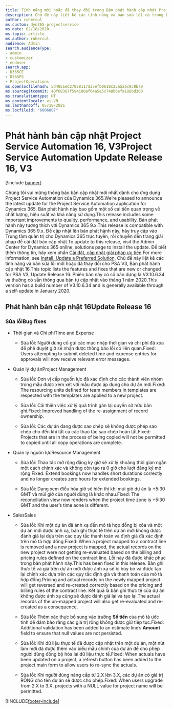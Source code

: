 ```yaml
---
title: Tính năng mới hoặc đã thay đổi trong Bản phát hành cập nhật Project Service Automation 16, V3
description: Chủ đề này liệt kê các tính năng và bản sửa lỗi có trong Bản phát hành cập nhật Project Service Automation 16, V3.
author: ruhercul
ms.custom: dyn365-projectservice
ms.date: 02/18/2020
ms.topic: article
ms.author: ruhercul
audience: Admin
search.audienceType:
- admin
- customizer
- enduser
search.app:
- D365CE
- D365PS
- ProjectOperations
ms.openlocfilehash: 5d4851ed27028117d25efb0610c25a5aac9c8b70
ms.sourcegitcommit: 40f68387f594180af64a5e5c748b6efa188bd300
ms.translationtype: HT
ms.contentlocale: vi-VN
ms.lasthandoff: 05/10/2021
ms.locfileid: "6006807"
---
```

# <a name="project-service-automation-update-release-16-v3"></a><span data-ttu-id="895c1-103">Phát hành bản cập nhật Project Service Automation 16, V3</span><span class="sxs-lookup"><span data-stu-id="895c1-103">Project Service Automation Update Release 16, V3</span></span>

[!include [banner](../includes/psa-now-project-operations.md)]

<span data-ttu-id="895c1-104">Chúng tôi vui mừng thông báo bản cập nhật mới nhất dành cho ứng dụng Project Service Automation của Dynamics 365.</span><span class="sxs-lookup"><span data-stu-id="895c1-104">We’re pleased to announce the latest update for the Project Service Automation application for Dynamics 365.</span></span> <span data-ttu-id="895c1-105">Bản phát hành này bao gồm một số cải tiến quan trọng về chất lượng, hiệu suất và khả năng sử dụng.</span><span class="sxs-lookup"><span data-stu-id="895c1-105">This release includes some important improvements to quality, performance, and usability.</span></span>  <span data-ttu-id="895c1-106">Bản phát hành này tương thích với Dynamics 365 9.x.</span><span class="sxs-lookup"><span data-stu-id="895c1-106">This release is compatible with Dynamics 365 9.x.</span></span> <span data-ttu-id="895c1-107">Để cập nhật lên bản phát hành này, hãy truy cập vào Trung tâm quản trị cho Dynamics 365 trực tuyến, rồi chuyển đến trang giải pháp để cài đặt bản cập nhật.</span><span class="sxs-lookup"><span data-stu-id="895c1-107">To update to this release, visit the Admin Center for Dynamics 365 online, solutions page to install the update.</span></span> <span data-ttu-id="895c1-108">Để biết thêm thông tin, hãy xem phần [Cài đặt, cập nhật giải pháp ưu tiên](/dynamics365/project-service/upgrade-psa-home-page).</span><span class="sxs-lookup"><span data-stu-id="895c1-108">For more information, see [Install, Update a Preferred Solution](/dynamics365/project-service/upgrade-psa-home-page).</span></span>
<span data-ttu-id="895c1-109">Chủ đề này liệt kê các tính năng và bản sửa lỗi mới hoặc đã thay đổi cho PSA V3, Bản phát hành cập nhật 16.</span><span class="sxs-lookup"><span data-stu-id="895c1-109">This topic lists the features and fixes that are new or changed for PSA V3, Update Release 16.</span></span> <span data-ttu-id="895c1-110">Phiên bản này có số bản dựng là V3.10.6.34 và thường có sẵn thông qua bản tự cập nhật vào tháng 1 năm 2020.</span><span class="sxs-lookup"><span data-stu-id="895c1-110">This version has a build number of V3.10.6.34 and is generally available through a self-update in January 2020.</span></span>


## <a name="update-release-16"></a><span data-ttu-id="895c1-111">Phát hành bản cập nhật 16</span><span class="sxs-lookup"><span data-stu-id="895c1-111">Update Release 16</span></span>

### <a name="bug-fixes"></a><span data-ttu-id="895c1-112">Sửa lỗi</span><span class="sxs-lookup"><span data-stu-id="895c1-112">Bug fixes</span></span>

-   <span data-ttu-id="895c1-113">Thời gian và Chi phí</span><span class="sxs-lookup"><span data-stu-id="895c1-113">Time and Expense</span></span>

    -   <span data-ttu-id="895c1-114">Sửa lỗi: Người dùng cố gửi các mục nhập thời gian và chi phí đã xóa để phê duyệt giờ sẽ nhận được thông báo lỗi có liên quan.</span><span class="sxs-lookup"><span data-stu-id="895c1-114">Fixed: Users attempting to submit deleted time and expense entries for approvals will now receive relevant error messages.</span></span>

-   <span data-ttu-id="895c1-115">Quản lý dự án</span><span class="sxs-lookup"><span data-stu-id="895c1-115">Project Management</span></span>

    -   <span data-ttu-id="895c1-116">Sửa lỗi: Đơn vị cấp nguồn lực đã xác định cho các thành viên nhóm trong mẫu được xem xét với mẫu được áp dụng cho dự án mới.</span><span class="sxs-lookup"><span data-stu-id="895c1-116">Fixed: The resourcing units defined for team members in templates are respected with the templates are applied to a new project.</span></span>

    -   <span data-ttu-id="895c1-117">Sửa lỗi: Cải thiện việc xử lý quá trình gán lại quyền sở hữu bản ghi.</span><span class="sxs-lookup"><span data-stu-id="895c1-117">Fixed: Improved handling of the re-assignment of record ownership.</span></span>

    -   <span data-ttu-id="895c1-118">Sửa lỗi: Các dự án đang được sao chép sẽ không được phép sao chép cho đến khi tất cả các thao tác sao chép hoàn tất.</span><span class="sxs-lookup"><span data-stu-id="895c1-118">Fixed: Projects that are in the process of being copied will not be permitted to copied until all copy operations are complete.</span></span>

-   <span data-ttu-id="895c1-119">Quản lý nguồn lực</span><span class="sxs-lookup"><span data-stu-id="895c1-119">Resource Management</span></span>

    -   <span data-ttu-id="895c1-120">Sửa lỗi: Thao tác mở rộng đăng ký giờ sẽ xử lý khoảng thời gian ngắn một cách chính xác và không còn tạo ra 0 giờ cho lượt đăng ký mở rộng.</span><span class="sxs-lookup"><span data-stu-id="895c1-120">Fixed: Extend bookings now handles short durations correctly and no longer creates zero hours for extended bookings.</span></span>

    -   <span data-ttu-id="895c1-121">Sửa lỗi: Dạng xem điều hòa giờ sẽ hiển thị khi múi giờ dự án là +5:30 GMT và múi giờ của người dùng là khác nhau.</span><span class="sxs-lookup"><span data-stu-id="895c1-121">Fixed: The reconciliation view now renders when the project time zone is +5:30 GMT and the user’s time aone is different.</span></span>

-   <span data-ttu-id="895c1-122">Sales</span><span class="sxs-lookup"><span data-stu-id="895c1-122">Sales</span></span>

    -   <span data-ttu-id="895c1-123">Sửa lỗi: Khi một dự án đã ánh xạ đến mô tả hợp đồng bị xóa và một dự án mới được ánh xạ, bản ghi thực tế trên dự án mới không được đánh giá lại dựa trên các quy tắc thanh toán và định giá đã xác định trên mô tả hợp đồng.</span><span class="sxs-lookup"><span data-stu-id="895c1-123">Fixed: When a project mapped to a contract line is removed and a new project is mapped, the actual records on the new project were not getting re-evaluated based on the billing and pricing rules defined on the contract line.</span></span> <span data-ttu-id="895c1-124">Lỗi này đã được khắc phục trong bản phát hành này.</span><span class="sxs-lookup"><span data-stu-id="895c1-124">This has been fixed in this release.</span></span> <span data-ttu-id="895c1-125">Bản ghi thực tế và giá trên dự án mới được ánh xạ sẽ bị hủy bỏ và được tạo lại chính xác dựa trên các quy tắc định giá và thanh toán của mô tả hợp đồng.</span><span class="sxs-lookup"><span data-stu-id="895c1-125">Pricing and actual records on the newly mapped project will get reversed and re-created correctly based on the pricing and billing rules of the contract line.</span></span> <span data-ttu-id="895c1-126">Kết quả là bản ghi thực tế của dự án không được ánh xạ cũng sẽ được đánh giá lại và tạo lại.</span><span class="sxs-lookup"><span data-stu-id="895c1-126">The actual records of the un-mapped project will also get re-evaluated and re-created as a consequence.</span></span>

    -   <span data-ttu-id="895c1-127">Sửa lỗi: Thêm xác thực bổ sung vào trường **Số tiền** của mô tả ước tính để đảm bảo rằng các giá trị rỗng không được giữ tiếp tục.</span><span class="sxs-lookup"><span data-stu-id="895c1-127">Fixed: Additional validation has been added to an estimate line’s **Amount** field to ensure that null values are not persisted.</span></span>

    -   <span data-ttu-id="895c1-128">Sửa lỗi: Khi dữ liệu thực tế đã được cập nhật trên một dự án, một nút làm mới đã được thêm vào biểu mẫu chính của dự án để cho phép người dùng đồng bộ hóa lại dữ liệu thực tế.</span><span class="sxs-lookup"><span data-stu-id="895c1-128">Fixed: When actuals have been updated on a project, a refresh button has been added to the project main form to allow users to re-sync the actuals.</span></span>

    -   <span data-ttu-id="895c1-129">Sửa lỗi: Khi người dùng nâng cấp từ 2.X lên 3.X, các dự án có giá trị RỖNG cho tên dự án sẽ được cho phép.</span><span class="sxs-lookup"><span data-stu-id="895c1-129">Fixed: When users upgrade from 2.X to 3.X, projects with a NULL value for project name will be permitted.</span></span>



[!INCLUDE[footer-include](../includes/footer-banner.md)]